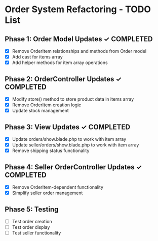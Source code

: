 # Order System Refactoring - TODO List

## Phase 1: Order Model Updates ✓ COMPLETED
- [x] Remove OrderItem relationships and methods from Order model
- [x] Add cast for items array
- [x] Add helper methods for item array operations

## Phase 2: OrderController Updates ✓ COMPLETED
- [x] Modify store() method to store product data in items array
- [x] Remove OrderItem creation logic
- [x] Update stock management

## Phase 3: View Updates ✓ COMPLETED
- [x] Update orders/show.blade.php to work with item array
- [x] Update seller/orders/show.blade.php to work with item array
- [x] Remove shipping status functionality

## Phase 4: Seller OrderController Updates ✓ COMPLETED
- [x] Remove OrderItem-dependent functionality
- [x] Simplify seller order management

## Phase 5: Testing
- [ ] Test order creation
- [ ] Test order display
- [ ] Test seller functionality
